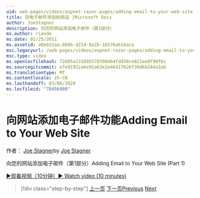 ```yaml
---
uid: web-pages/videos/aspnet-razor-pages/adding-email-to-your-web-site
title: 将电子邮件添加到网站 |Microsoft Docs
author: JoeStagner
description: 向您的网站添加电子邮件（第1部分）
ms.author: riande
ms.date: 02/25/2011
ms.assetid: a0eb31aa-068b-4214-8a2b-16576a616aca
msc.legacyurl: /web-pages/videos/aspnet-razor-pages/adding-email-to-your-web-site
msc.type: video
ms.openlocfilehash: 72605a131095570390d64fd458ce821ee0f99fbc
ms.sourcegitcommit: e7e91932a6e91a63e2e46417626f39d6b244a3ab
ms.translationtype: MT
ms.contentlocale: zh-CN
ms.lasthandoff: 03/06/2020
ms.locfileid: "78456980"
---
```

# <a name="adding-email-to-your-web-site"></a><span data-ttu-id="7f6e2-103">向网站添加电子邮件功能</span><span class="sxs-lookup"><span data-stu-id="7f6e2-103">Adding Email to Your Web Site</span></span>

<span data-ttu-id="7f6e2-104">作者： [Joe Stagner](https://github.com/JoeStagner)</span><span class="sxs-lookup"><span data-stu-id="7f6e2-104">by [Joe Stagner](https://github.com/JoeStagner)</span></span>

<span data-ttu-id="7f6e2-105">向您的网站添加电子邮件（第1部分）</span><span class="sxs-lookup"><span data-stu-id="7f6e2-105">Adding Email to Your Web Site (Part 1)</span></span>

[<span data-ttu-id="7f6e2-106">&#9654;观看视频（10分钟）</span><span class="sxs-lookup"><span data-stu-id="7f6e2-106">&#9654; Watch video (10 minutes)</span></span>](https://channel9.msdn.com/Blogs/ASP-NET-Site-Videos/adding-email-to-your-web-site)

> [!div class="step-by-step"]
> <span data-ttu-id="7f6e2-107">[上一页](working-with-video.md)
> [下一页](adding-search-to-your-web-site.md)</span><span class="sxs-lookup"><span data-stu-id="7f6e2-107">[Previous](working-with-video.md)
[Next](adding-search-to-your-web-site.md)</span></span>
